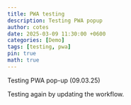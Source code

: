 ```yaml
---
title: PWA testing
description: Testing PWA popup 
author: cotes
date: 2025-03-09 11:30:00 +0600
categories: [Demo]
tags: [testing, pwa]
pin: true
math: true
---
```


Testing PWA pop-up (09.03.25)

Testing again by updating the workflow.
